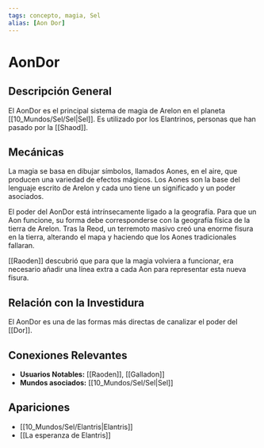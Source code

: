 ```yaml
---
tags: concepto, magia, Sel
alias: [Aon Dor]
---
```


# AonDor

## Descripción General
El AonDor es el principal sistema de magia de Arelon en el planeta [[10_Mundos/Sel/Sel|Sel]]. Es utilizado por los Elantrinos, personas que han pasado por la [[Shaod]].

## Mecánicas
La magia se basa en dibujar símbolos, llamados Aones, en el aire, que producen una variedad de efectos mágicos. Los Aones son la base del lenguaje escrito de Arelon y cada uno tiene un significado y un poder asociados.

El poder del AonDor está intrínsecamente ligado a la geografía. Para que un Aon funcione, su forma debe corresponderse con la geografía física de la tierra de Arelon. Tras la Reod, un terremoto masivo creó una enorme fisura en la tierra, alterando el mapa y haciendo que los Aones tradicionales fallaran.

[[Raoden]] descubrió que para que la magia volviera a funcionar, era necesario añadir una línea extra a cada Aon para representar esta nueva fisura.

## Relación con la Investidura
El AonDor es una de las formas más directas de canalizar el poder del [[Dor]].

## Conexiones Relevantes
* **Usuarios Notables:** [[Raoden]], [[Galladon]]
* **Mundos asociados:** [[10_Mundos/Sel/Sel|Sel]]

## Apariciones
* [[10_Mundos/Sel/Elantris|Elantris]]
* [[La esperanza de Elantris]]
